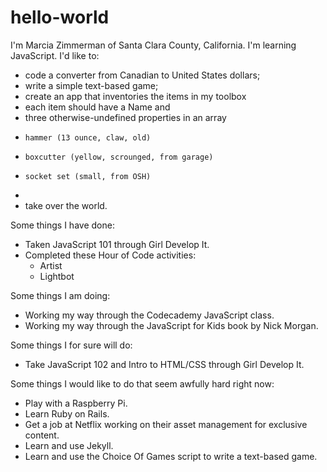 # hello-world
I'm Marcia Zimmerman of Santa Clara County, California. I'm learning JavaScript. I'd like to:
- code a converter from Canadian to United States dollars;
- write a simple text-based game;
- create an app that inventories the items in my toolbox
-  each item should have a Name and
-  three otherwise-undefined properties in an array
-     hammer (13 ounce, claw, old)
-     boxcutter (yellow, scrounged, from garage)
-     socket set (small, from OSH)
-     
- take over the world.

Some things I have done:
- Taken JavaScript 101 through Girl Develop It.
- Completed these Hour of Code activities:
   - Artist
   - Lightbot

Some things I am doing:
- Working my way through the Codecademy JavaScript class.
- Working my way through the JavaScript for Kids book by Nick Morgan.
 
Some things I for sure will do:
- Take JavaScript 102 and Intro to HTML/CSS through Girl Develop It.

Some things I would like to do that seem awfully hard right now:
- Play with a Raspberry Pi.
- Learn Ruby on Rails.
- Get a job at Netflix working on their asset management for exclusive content.
- Learn and use Jekyll.
- Learn and use the Choice Of Games script to write a text-based game.
